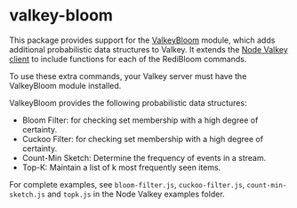 # valkey-bloom

This package provides support for the [ValkeyBloom](https://valkeybloom.io) module, which adds additional probabilistic data structures to Valkey.  It extends the [Node Valkey client](https://github.com/firassziedan/node-valkey) to include functions for each of the RediBloom commands.

To use these extra commands, your Valkey server must have the ValkeyBloom module installed.

ValkeyBloom provides the following probabilistic data structures:

* Bloom Filter: for checking set membership with a high degree of certainty.
* Cuckoo Filter: for checking set membership with a high degree of certainty.
* Count-Min Sketch: Determine the frequency of events in a stream.
* Top-K: Maintain a list of k most frequently seen items.

For complete examples, see `bloom-filter.js`, `cuckoo-filter.js`, `count-min-sketch.js` and `topk.js` in the Node Valkey examples folder.
